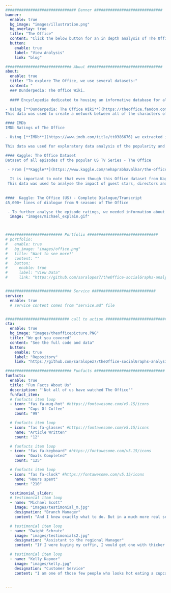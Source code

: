 ```yaml
---
############################### Banner ##############################
banner:
  enable: true
  bg_image: "images/illustration.png"
  bg_overlay: true
  title: "The Office"
  content: "Click the below button for an in depth analysis of The Office tv show!"
  button:
    enable: true
    label: "View Analysis"
    link: "blog"

############################# About #################################
about:
  enable: true
  title: "To explore The Office, we use several datasets:"
  content: " 
  ### Dunderpedia: The Office Wiki.
  
  #### Encyclopedia dedicated to housing an informative database for all subject matter related to The Office.

- Using [**Dunderpedia: The Office Wiki**](https://theoffice.fandom.com/) we first extracted all the characters that played in The Office from season 1 to season 9 (final). Besides, we downloaded the description of each character.     
This data was used to create a network between all of the characters of The Office based on their descriptions.  To achieve this goal we have used regular expressions! From the network, we identified communities. Moreover, we used the character descriptions to create word-clouds for 16 of the main characters. 

#### IMDb 
IMDb Ratings of The Office

- Using [**IMDb**](https://www.imdb.com/title/tt0386676) we extracted information about every episode of every season of The Office. This includes episode titles for all seasons, IMDb ratings, total votes, description and air date of every episode. 

This data was used for exploratory data analysis of the popularity and success of The Office throughout the seasons. More specifically, on its own, this dataset was used to study the variation of votes, views and ratings during the 9 seasons and perform analysis for what went wrong in seasons 8 and 9 after Michael (the main character) left. Then it was combined with the Transcripts dataset to analyse the impact of every character on the success of the show.

#### Kaggle: The Office Dataset
Dataset of all episodes of the popular US TV Series - The Office

 - From [**Kaggle**](https://www.kaggle.com/nehaprabhavalkar/the-office-dataset), we downloaded The Office dataset to extend the previously downloaded IMDb data. The new data includes guest stars, directors and writers. 
 
  It is important to note that even though this Office dataset from Kaggle also contains the ratings and Viewership of the Office, it has not been updated since `September 2020`. Therefore, we wanted to extract these data directly from IMDb to have the most up-to-date ratings and views. Since The Office is still available on Network and has been watched 50.1 billion times in 2020, these ratings are likely to be changing frequently. Hence, from this Kaggle dataset, we only took the static data: guest stars, writers and directors. 
 This data was used to analyse the impact of guest stars, directors and writers on the ratings and views. We analysed the most talented writers and directors and the ratings when episodes were directed or written by members of the cast. Then we looked into the best director-writer combinations with respect to ratings.
 
 
####  Kaggle: The Office (US) - Complete Dialogue/Transcript
45,000+ lines of dialogue from 9 seasons of The Office

 - To further analyse the episode ratings, we needed information about the episode itself, such as the cast for each episode and the lines for each character in every episode. This is collected from the [**Kaggle dataset: The Office (US) - Complete Dialogue/Transcript**](https://www.kaggle.com/nasirkhalid24/the-office-us-complete-dialoguetranscript/version/1?select=The-Office-Lines.csv)."
  image: "images/michael_explain.gif"



######################### Portfolio ###############################
# portfolio:
#   enable: true
#   bg_image: "images/office.png"
#   title: "Want to see more?"
#   content: ""
#   button:
#     enable: true
#     label: "View Data"
#     link: "https://github.com/saralopez7/theOffice-socialGraphs-analysis/tree/master/data"


############################# Service ############################
service:
  enable: true
  # service content comes from "service.md" file


############################ call to action ###########################
cta:
  enable: true
  bg_image: "images/theofficepicture.PNG"
  title: "We got you covered"
  content: "See the full code and data"
  button:
    enable: true
    label: "Repository"
    link: "https://github.com/saralopez7/theOffice-socialGraphs-analysis"

############################# Funfacts ###############################
funfacts:
  enable: true
  title: "Fun Facts About Us"
  description: "'Not all of us have watched The Office'"
  funfact_item:
  # funfacts item loop
  - icon: "fas fa-mug-hot" #https://fontawesome.com/v5.15/icons
    name: "Cups Of Coffee"
    count: "99"

  # funfacts item loop
  - icon: "fas fa-glasses" #https://fontawesome.com/v5.15/icons
    name: "Article Written"
    count: "12"

  # funfacts item loop
  - icon: "fas fa-keyboard" #https://fontawesome.com/v5.15/icons
    name: "Goals Completed"
    count: "125"

  # funfacts item loop
  - icon: "fas fa-clock" #https://fontawesome.com/v5.15/icons
    name: "Hours spent"
    count: "210"

  testimonial_slider:
  # testimonial item loop
  - name: "Michael Scott"
    image: "images/testimonial_m.jpg"
    designation: "Branch Manager"
    content: "And I knew exactly what to do. But in a much more real sense, I had no idea what to do."

  # testimonial item loop
  - name: "Dwight Schrute"
    image: "images/testimonials2.jpg"
    designation: "Assistant to the regional Manager"
    content: "If I were buying my coffin, I would get one with thicker walls so you couldn’t hear the other dead people."

  # testimonial item loop
  - name: "Kelly Kapoor"
    image: "images/kelly.jpg"
    designation: "Customer Service"
    content: "I am one of those few people who looks hot eating a cupcake."


---
```

